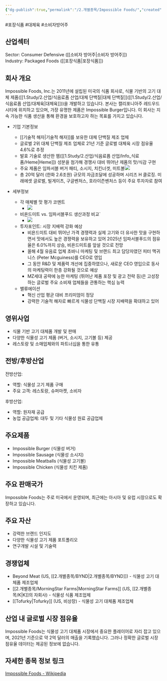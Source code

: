 ```yaml
---
{"dg-publish":true,"permalink":"/2.개별종목/Impossible Foods/","created":"2023-07-15T11:50:41.997+09:00","updated":"2025-07-29T21:37:04.761+09:00"}
---
```


 #포장식품 #대체육 #소비자방어주

## 산업섹터

Sector: Consumer Defensive ([[소비자 방어주\|소비자 방어주]])  
Industry: Packaged Foods ([[포장식품\|포장식품]])

## 회사 개요

Impossible Foods, Inc.는 2011년에 설립된 미국의 식품 회사로, 식물 기반의 고기 대체 제품([[1.Study/2.산업/식음료픔 산업/대체 단백질\|대체 단백질]]([[1.Study/2.산업/식음료픔 산업/대체육\|대체육]]))을 개발하고 있습니다. 본사는 캘리포니아주 레드우드시티에 위치하고 있으며, 가장 유명한 제품은 Impossible Burger입니다. 이 회사는 지속 가능한 식품 생산을 통해 환경을 보호하고자 하는 목표를 가지고 있습니다.


- 기업 기본정보
	- [[기술적 해자\|기술적 해자]]를 보유한 대체 단백질 제조 업체
	- 글로벌 2위 대체 단백질 제조 업체로 21년 기준 글로벌 대체육 시장 점유율 4.6%로 추정
	- 발효 기술로 생산한 헴([[1.Study/2.산업/식음료픔 산업/Info_식료품/Heme\|Heme]]) 성분을 첨가해 경쟁사 대비 뛰어난 제품의 맛/식감 구현
	- 주요 제품은 임파서블 버거 패티, 소시지, 치킨너겟, 미트볼![](https://i.imgur.com/bEwYfyd.png)
	- 총 20억 달러 (한화 2.6조원) 규모의 자금조달에 성공하며 시리즈 H 클로징. 미래에셋 글로벌, 빌게이츠, 구글벤처스, 호라이즌벤처스 등이 주요 투자자로 참여



- 세부정보
	- 각 매체별 맛 평가 코멘트
		- ![](https://i.imgur.com/ahXWURm.png)
	- 비욘드미트 vs. 임파서블푸드 생산과정 비교`
		- ![](https://i.imgur.com/6xELiyS.png)
	- 투자포인트:  시장 지배력 강화 예상
		- 비욘드미트 대비 뛰어난 가격 경쟁력과 실제 고기와 더 유사한 맛을 구현하면서 맛에서도 높은 경쟁력을 보유하고 있어 2025년 임파서블푸드의 점유율은 6.0%까지 상승, 비욘드미트를 앞설 것으로 전망
		- 올해 4월 유음료 업체 초바니 마케팅 및 브랜드 최고 담당자였던 피터 맥귀니스 (Peter Mcguiness)를 CEO로 영입
		- 그 동안 R&D 및 제품력 개선에 집중하였으나, 새로운 CEO 영입으로 동사의 마케팅력이 한층 강화될 것으로 예상
		- MZ세대 공략에 능한 마케팅 (뛰어난 제품 포장 및 광고 전략 등)은 고성장하는 글로벌 주요 소비재 업체들을 관통하는 핵심 능력 
	- 밸류에이션 
		- 혁신 산업 평균 대비 프리미엄이 정당
		- 강력한 기술적 해자로 빠르게 식물성 단백질 시장 지배력을 확대하고 있어 

## 영위사업

- 식물 기반 고기 대체품 개발 및 판매
- 다양한 식물성 고기 제품 (버거, 소시지, 고기볼 등) 제공
- 레스토랑 및 소매업체와의 파트너십을 통한 유통

## 전방/후방산업

전방산업:

- 역할: 식물성 고기 제품 구매
- 주요 고객: 레스토랑, 슈퍼마켓, 소비자

후방산업:

- 역할: 원자재 공급
- 농업 공급업체: 대두 및 기타 식물성 원료 공급업체

## 주요제품

- Impossible Burger (식물성 버거)
- Impossible Sausage (식물성 소시지)
- Impossible Meatballs (식물성 고기볼)
- Impossible Chicken (식물성 치킨 제품)

## 주요 판매국가

Impossible Foods는 주로 미국에서 운영되며, 최근에는 아시아 및 유럽 시장으로도 확장하고 있습니다.

## 주요 자산

- 강력한 브랜드 인지도
- 다양한 식물성 고기 제품 포트폴리오
- 연구개발 시설 및 기술력

## 경쟁업체

- Beyond Meat (US, [[2.개별종목/BYND\|2.개별종목/BYND]]) - 식물성 고기 대체품 제조업체
- [[2.개별종목/MorningStar Farms\|MorningStar Farms]] (US, [[2.개별종목/K\|K]]의 자회사) - 식물성 식품 제조업체
- [[Tofurky\|Tofurky]] (US, 비상장) - 식물성 고기 대체품 제조업체

## 산업 내 글로벌 시장 점유율

Impossible Foods는 식물성 고기 대체품 시장에서 중요한 플레이어로 자리 잡고 있으며, 2021년 기준으로 약 2억 달러의 매출을 기록했습니다. 그러나 정확한 글로벌 시장 점유율 데이터는 제공된 정보에 없습니다.

## 자세한 종목 정보 링크

[Impossible Foods - Wikipedia](https://en.wikipedia.org/wiki/Impossible_Foods)